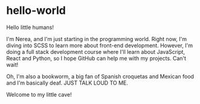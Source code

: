 # hello-world

Hello little humans!

I'm Nerea, and I'm just starting in the programming world. Right now, I'm diving into SCSS to learn more about front-end development. However, I'm doing a full stack development course where I'll learn about JavaScript, React and Python, so I hope GitHub can help me with my projects. Can't wait!

Oh, I'm also a bookworm, a big fan of Spanish croquetas and Mexican food and I'm basically deaf. JUST TALK LOUD TO ME.

Welcome to my little cave!
